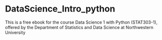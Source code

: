 # DataScience_Intro_python
This is a free ebook for the course Data Science 1 with Python (STAT303-1), offered by the Department of Statistics and Data Science at Northwestern University
